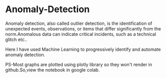 # Anomaly-Detection

Anomaly detection, also called outlier detection, is the identification of unexpected events, observations, or items that differ significantly from the norm.Anomalous data can indicate critical incidents, such as a technical glitch etc..

Here I have used Machine Learning to progressively identify and automate anomaly detection.

PS-Most graphs are plotted using plotly library so they won't render in github.So,view the notebook in google colab.
